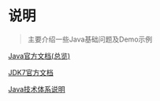 # 说明

> 主要介绍一些Java基础问题及Demo示例

[Java官方文档(总览)](https://docs.oracle.com/en/java/javase/index.html)

[JDK7官方文档](https://docs.oracle.com/javase/7/docs/)

[Java技术体系说明](https://www.oracle.com/cn/java/technologies/)

